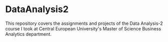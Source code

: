 # DataAnalysis2
This repository covers the assignments and projects of the Data Analysis-2 course I took at Central European University's Master of Science Business Analytics department.
